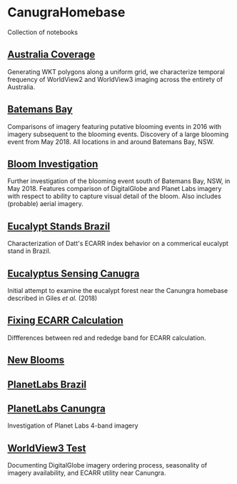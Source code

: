 # CanugraHomebase
Collection of notebooks 

[Australia Coverage](https://github.com/bwlambert/CanugraHomebase/blob/master/AustraliaCoverage.ipynb)
---
Generating WKT polygons along a uniform grid, we characterize temporal frequency of WorldView2 and WorldView3 imaging across the entirety of Australia.

[Batemans Bay](https://github.com/bwlambert/CanugraHomebase/blob/master/BatemansBay.ipynb)
---
Comparisons of imagery featuring putative blooming events in 2016 with imagery subsequent to the blooming events.  Discovery of a large blooming event from May 2018. All locations in and around Batemans Bay, NSW.    

[Bloom Investigation](https://github.com/bwlambert/CanugraHomebase/blob/master/BloomInvestigation.ipynb)
---
Further investigation of the blooming event south of Batemans Bay, NSW, in May 2018. Features comparison of DigitalGlobe and Planet Labs imagery with respect to ability to capture visual detail of the bloom. Also includes (probable) aerial imagery.       


[Eucalypt Stands Brazil](https://github.com/bwlambert/CanugraHomebase/blob/master/EucalyptStandsBrazil.ipynb)
---
Characterization of Datt's ECARR index behavior on a commerical eucalypt stand in Brazil.


[Eucalyptus Sensing Canugra](https://github.com/bwlambert/CanugraHomebase/blob/master/EucalyptusSensingCanugra.ipynb)
---
Initial attempt to examine the eucalypt forest near the Canungra homebase described in Giles _et al._ (2018)

[Fixing ECARR Calculation](https://github.com/bwlambert/CanugraHomebase/blob/master/FixingECARR.ipynb)
---
Diffferences between red and rededge band for ECARR calculation.

[New Blooms](https://github.com/bwlambert/CanugraHomebase/blob/master/NewBlooms.ipynb)
---

[PlanetLabs Brazil](https://github.com/bwlambert/CanugraHomebase/blob/master/PlanetLabsBrazil.ipynb)
---

[PlanetLabs Canungra](https://github.com/bwlambert/CanugraHomebase/blob/master/PlanetLabsCanungra.ipynb)
---
Investigation of Planet Labs 4-band imagery 

[WorldView3 Test](https://github.com/bwlambert/CanugraHomebase/blob/master/WorldView3Test.ipynb)
---
Documenting DigitalGlobe imagery ordering process, seasonality of imagery availability, and ECARR utility near Canungra.   
